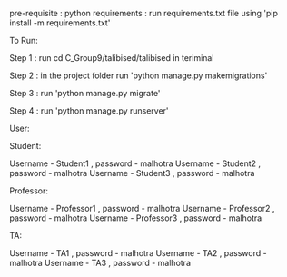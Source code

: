 pre-requisite : python
requirements : run requirements.txt file using 'pip install -m requirements.txt'

To Run:

Step 1 : run cd C_Group9/talibised/talibised in teriminal

Step 2 : in the project folder run 'python manage.py makemigrations'

Step 3 : run 'python manage.py migrate'

Step 4 : run 'python manage.py runserver'

User:

Student:

Username - Student1 , password - malhotra
Username - Student2 , password - malhotra
Username - Student3 , password - malhotra

Professor:

Username - Professor1 , password - malhotra
Username - Professor2 , password - malhotra
Username - Professor3 , password - malhotra

TA:

Username - TA1 , password - malhotra
Username - TA2 , password - malhotra
Username - TA3 , password - malhotra



